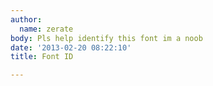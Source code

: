 ```yaml
---
author:
  name: zerate
body: Pls help identify this font im a noob
date: '2013-02-20 08:22:10'
title: Font ID

---
```

